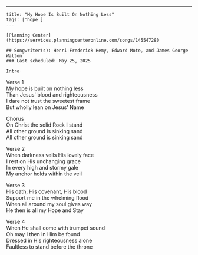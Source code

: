 ---
    title: "My Hope Is Built On Nothing Less"
    tags: ['hope']
    ---

    [Planning Center](https://services.planningcenteronline.com/songs/14554728)

    ## Songwriter(s): Henri Frederick Hemy, Edward Mote, and James George Walton
    ### Last scheduled: May 25, 2025          

    Intro  
  
Verse 1  
My hope is built on nothing less  
Than Jesus' blood and righteousness  
I dare not trust the sweetest frame  
But wholly lean on Jesus' Name  
  
Chorus  
On Christ the solid Rock I stand  
All other ground is sinking sand  
All other ground is sinking sand  
  
Verse 2  
When darkness veils His lovely face  
I rest on His unchanging grace  
In every high and stormy gale  
My anchor holds within the veil  
  
  
  
Verse 3  
His oath, His covenant, His blood  
Support me in the whelming flood  
When all around my soul gives way  
He then is all my Hope and Stay  
  
Verse 4  
When He shall come with trumpet sound  
Oh may I then in Him be found  
Dressed in His righteousness alone  
Faultless to stand before the throne
    